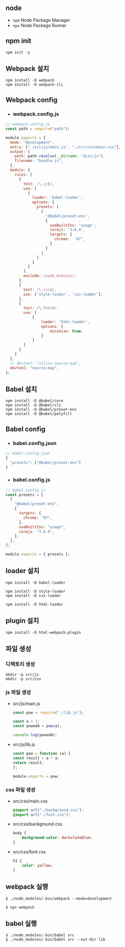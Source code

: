 ## node
- `npm` Node Package Manager
- `npx` Node Package Runner

## npm init
```
npm init -y
```

## Webpack 설치
```
npm install -D webpack
npm install -D webpack-cli
```

## Webpack config
- ### webpack.config.js
```javascript
// webpack.config.js
const path = require("path");

module.exports = {
  mode: "development",
  entry: ["./src/js/main.js", "./src/css/main.css"],
  output: {
    path: path.resolve(__dirname, "dist/js"),
    filename: "bundle.js",
  },
  module: {
    rules: [
      {
        test: /\.js$/,
        use: [
          {
            loader: 'babel-loader',
            options: {
              presets: [
                [
                  '@babel/preset-env',
                  {
                    useBuiltIns: 'usage',
                    corejs: '3.6.4',
                    targets: {
                      chrome:  '87',
                    }
                  }
                ]
              ]
            }
          }
        ],
        exclude: /node_modules/,
      },
      {
        test: /\.css$/,
        use: ['style-loader', 'css-loader'],
      },
      {
        test: /\.html$/,
        use: [
            {
                loader: 'html-loader',
                options: {
                    minimize: true,
                }
            }
        ]
      }
    ]
  },
  // devtool: "inline-source-map",
  devtool: "source-map",
};
```


## Babel 설치
```
npm install -D @babel/core
npm install -D @babel/cli
npm install -D @babel/preset-env
npm install -D @babel/polyfill
```

## Babel config
- ### babel.config.json
```javascript
// babel.config.json
{
  "presets": ["@babel/preset-env"]
}
```
- ### babel.config.js
```javascript
// babel.config.js
const presets = [
  [
    "@babel/preset-env",
    {
      targets: {
        chrome: "87",
      },
      useBuiltIns: "usage",
      corejs: "3.6.4",
    },
  ],
];

module.exports = { presets };
```

## loader 설치
```
npm install -D babel-loader

npm install -D style-loader
npm install -D css-loader

npm install -D html-loader
```

## plugin 설치
```
npm install -D html-webpack-plugin
```

## 파일 생성

### 디렉토리 생성
```
mkdir -p src/js
mkdir -p src/css
```

### js 파일 생성
- src/js/main.js
    ```javascript
    const pow = require("./lib.js");

    const a = 3;
    const powedA = pow(a);

    console.log(powedA);
    ```
- src/js/lib.js
    ```javascript
    const pow = function (a) {
    const result = a * a;
    return result;
    };

    module.exports = pow;
    ```

### css 파일 생성
- src/css/main.css
    ```css
    @import url("./background.css");
    @import url("./font.css");
    ```
- src/css/background.css
    ```css
    body {
        background-color: darkslateblue;
    }
    ```
- src/css/font.css
    ```css
    h1 {
        color: yellow;
    }
    ```

## webpack 실행
```
$ ./node_modules/.bin/webpack --mode=development

$ npx webpack
```

## babel 실행
```
$ ./node_modules/.bin/babel src
$ ./node_modules/.bin/babel src --out-dir lib
```
